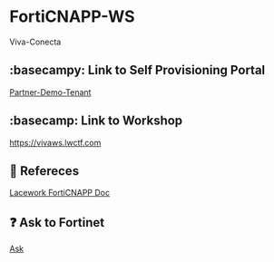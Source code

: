 # FortiCNAPP-WS
Viva-Conecta

## :basecampy: Link to Self Provisioning Portal
[Partner-Demo-Tenant](https://ee.lwalliances.com/event/fortidemo)

## :basecamp: Link to Workshop
https://vivaws.lwctf.com



## 📖 Refereces
[Lacework FortiCNAPP Doc](https://docs.fortinet.com/document/lacework-forticnapp/latest/administration-guide/16036/getting-started-with-lacework-forticnapp)


## ❓ Ask to Fortinet
[Ask](https://github.com/apachecom40net/viva-conecta/issues/new)
